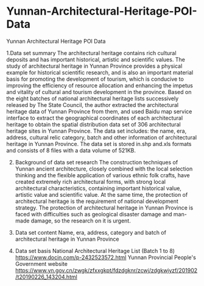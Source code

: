 # Yunnan-Architectural-Heritage-POI-Data

Yunnan Architectural Heritage POI Data

1.Data set summary
The architectural heritage contains rich cultural deposits and has important historical, artistic and scientific values. The study of architectural heritage in Yunnan Province provides a physical example for historical scientific research, and is also an important material basis for promoting the development of tourism, which is conducive to improving the efficiency of resource allocation and enhancing the impetus and vitality of cultural and tourism development in the province. Based on the eight batches of national architectural heritage lists successively released by The State Council, the author extracted the architectural heritage data of Yunnan Province from them, and used Baidu map service interface to extract the geographical coordinates of each architectural heritage to obtain the spatial distribution data set of 306 architectural heritage sites in Yunnan Province. The data set includes: the name, era, address, cultural relic category, batch and other information of architectural heritage in Yunnan Province. The data set is stored in.shp and.xls formats and consists of 8 files with a data volume of 521KB.

2. Background of data set research
The construction techniques of Yunnan ancient architecture, closely combined with the local selection thinking and the flexible application of various ethnic folk crafts, have created extremely rich architectural forms, with strong local architectural characteristics, containing important historical value, artistic value and scientific value. At the same time, the protection of architectural heritage is the requirement of national development strategy. The protection of architectural heritage in Yunnan Province is faced with difficulties such as geological disaster damage and man-made damage, so the research on it is urgent.


4. Data set content
Name, era, address, category and batch of architectural heritage in Yunnan Province


3. Data set basis
National Architectural Heritage List (Batch 1 to 8)
https://www.docin.com/p-2432523572.html
Yunnan Provincial People's Government website
https://www.yn.gov.cn/zwgk/zfxxgkpt/fdzdgknr/zcwj/zdgkwjyzf/201902/t20190226_143204.html


